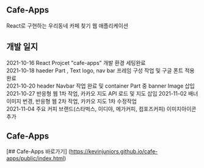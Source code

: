 ## Cafe-Apps
React로 구현하는 우리동네 카페 찾기 웹 애플리케이션  
  
## 개발 일지
2021-10-16 React Projcet "cafe-apps" 개발 환경 세팅완료  
2021-10-18 haeder Part , Text logo, nav bar 프레임 구성 작업 및 구글 폰트 적용완료  
2021-10-20 header Navbar 작업 완료 및 container Part 중 banner Image 삽입  
2021-10-27 반응형 웹 1차 작업, 카카오 지도 API 로드 및 지도 삽입
2021-11-02 배너이미지 번경, 반응형 웹 2차 작업, 카카오 지도 1차 수정작업  
2021-11-04 주요 커피 브랜드(스타벅스, 이디야, 메가커피, 컴포즈커피) 이미지아이콘 추가  

## Cafe-Apps
[## Cafe-Apps 바로가기] (https://kevinjuniors.github.io/cafe-apps/public/index.html)  
